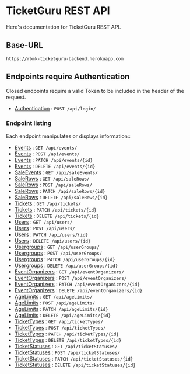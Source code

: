 # TicketGuru REST API

Here's documentation for TicketGuru REST API.

## Base-URL

`https://rbmk-ticketguru-backend.herokuapp.com`

## Endpoints require Authentication

Closed endpoints require a valid Token to be included in the header of the
request.

* [Authentication](authentication.md) : `POST /api/login/`

### Endpoint listing

Each endpoint manipulates or displays information::

* [Events](event/get.md) : `GET /api/events/`
* [Events](event/post.md) : `POST /api/events/`
* [Events](event/patch.md) : `PATCH /api/events/{id}`
* [Events](event/delete.md) : `DELETE /api/events/{id}`
* [SaleEvents](saleevent/get.md) : `GET /api/saleEvents/`
* [SaleRows](salerow/get.md) : `GET /api/saleRows/`
* [SaleRows](salerow/post.md) : `POST /api/saleRows/`
* [SaleRows](salerow/patch.md) : `PATCH /api/saleRows/{id}`
* [SaleRows](salerow/delete.md) : `DELETE /api/saleRows/{id}`
* [Tickets](ticket/get.md) : `GET /api/tickets/`
* [Tickets](ticket/patch.md) : `PATCH /api/tickets/{id}`
* [Tickets](ticket/delete.md) : `DELETE /api/tickets/{id}`
* [Users](user/get.md) : `GET /api/users/`
* [Users](user/post.md) : `POST /api/users/`
* [Users](user/patch.md) : `PATCH /api/users/{id}`
* [Users](user/delete.md) : `DELETE /api/users/{id}`
* [Usergroups](usergroup/get.md) : `GET /api/userGroups/`
* [Usergroups](usergroup/post.md) : `POST /api/userGroups/`
* [Usergroups](usergroup/patch.md) : `PATCH /api/userGroups/{id}`
* [Usergroups](usergroup/delete.md) : `DELETE /api/userGroups/{id}`
* [EventOrganizers](eventorganizer/get.md) : `GET /api/eventOrganizers/`
* [EventOrganizers](eventorganizer/post.md) : `POST /api/eventOrganizers/`
* [EventOrganizers](eventorganizer/patch.md) : `PATCH /api/eventOrganizers/{id}`
* [EventOrganizers](eventorganizer/delete.md) : `DELETE /api/eventOrganizers/{id}`
* [AgeLimits](agelimit/get.md) : `GET /api/ageLimits/`
* [AgeLimits](agelimit/post.md) : `POST /api/ageLimits/`
* [AgeLimits](agelimit/patch.md) : `PATCH /api/ageLimits/{id}`
* [AgeLimits](agelimit/delete.md) : `DELETE /api/ageLimits/{id}`
* [TicketTypes](tickettype/get.md) : `GET /api/ticketTypes/`
* [TicketTypes](tickettype/post.md) : `POST /api/ticketTypes/`
* [TicketTypes](tickettype/patch.md) : `PATCH /api/ticketTypes/{id}`
* [TicketTypes](tickettype/delete.md) : `DELETE /api/ticketTypes/{id}`
* [TicketStatuses](ticketstatus/get.md) : `GET /api/ticketStatuses/`
* [TicketStatuses](ticketstatus/post.md) : `POST /api/ticketStatuses/`
* [TicketStatuses](ticketstatus/patch.md) : `PATCH /api/ticketStatuses/{id}`
* [TicketStatuses](ticketstatus/delete.md) : `DELETE /api/ticketStatuses/{id}`
